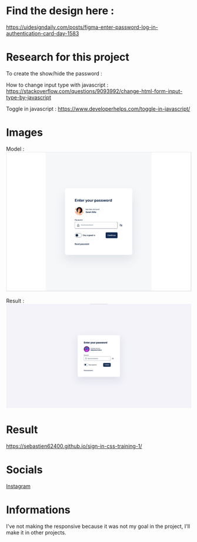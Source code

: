 # Find the design here :

https://uidesigndaily.com/posts/figma-enter-password-log-in-authentication-card-day-1583


# Research for this project

To create the show/hide the password :

How to change input type with javascript : https://stackoverflow.com/questions/9093992/change-html-form-input-type-by-javascript

Toggle in javascript : https://www.developerhelps.com/toggle-in-javascript/


# Images

Model :
![alt text](./image/maquette.jpg)

Result :
![alt text](./image/resultat-final.jpg)


# Result

https://sebastien62400.github.io/sign-in-css-training-1/

# Socials

[Instagram](https://www.instagram.com/sebastien010703/?hl=fr)

# Informations

I've not making the responsive because it was not my goal in the project, I'll make it in other projects.

